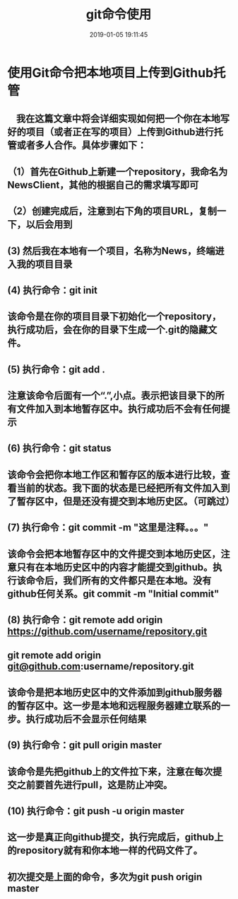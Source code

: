﻿---
title: git命令使用
tags:
  - git
  - 命令
categories:
  - git
abbrlink: fb31f1f7
date: 2019-01-05 19:11:45
---
# 使用Git命令把本地项目上传到Github托管  
## &nbsp;&nbsp;&nbsp;&nbsp;我在这篇文章中将会详细实现如何把一个你在本地写好的项目（或者正在写的项目）上传到Github进行托管或者多人合作。具体步骤如下：

## （1）首先在Github上新建一个repository，我命名为NewsClient，其他的根据自己的需求填写即可

## （2）创建完成后，注意到右下角的项目URL，复制一下，以后会用到

## (3) 然后我在本地有一个项目，名称为News，终端进入我的项目目录

## (4) 执行命令：git init

## 该命令是在你的项目目录下初始化一个repository，执行成功后，会在你的目录下生成一个.git的隐藏文件。

## (5) 执行命令：git add .

## 注意该命令后面有一个“.”,小点。表示把该目录下的所有文件加入到本地暂存区中。执行成功后不会有任何提示

## (6) 执行命令：git status

## 该命令会把你本地工作区和暂存区的版本进行比较，查看当前的状态。我下面的状态是已经把所有文件加入到了暂存区中，但是还没有提交到本地历史区。（可跳过）

## (7) 执行命令：git commit -m "这里是注释。。。"

## 该命令会把本地暂存区中的文件提交到本地历史区，注意只有在本地历史区中的内容才能提交到github。执行该命令后，我们所有的文件都只是在本地。没有github任何关系。git commit -m "Initial commit"

## (8) 执行命令：git remote add origin https://github.com/username/repository.git
## git remote add origin git@github.com:username/repository.git

## 该命令是把本地历史区中的文件添加到github服务器的暂存区中。这一步是本地和远程服务器建立联系的一步。执行成功后不会显示任何结果

## (9) 执行命令：git pull origin master

## 该命令是先把github上的文件拉下来，注意在每次提交之前要首先进行pull，这是防止冲突。

## (10) 执行命令：git push -u origin master

## 这一步是真正向github提交，执行完成后，github上的repository就有和你本地一样的代码文件了。

## 初次提交是上面的命令，多次为git push origin master

